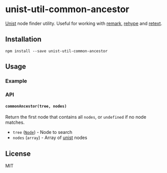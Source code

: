 # unist-util-common-ancestor

[Unist](https://github.com/wooorm/unist) node finder utility. Useful for working with [remark](https://github.com/wooorm/remark), [rehype](https://github.com/wooorm/rehype) and [retext](https://github.com/wooorm/retext).

## Installation

```
npm install --save unist-util-common-ancestor
```

## Usage

### Example

### API

#### `commonAncestor(tree, nodes)`

Return the first node that contains all `nodes`, or `undefined` if no node matches.

- `tree` ([`Node`](https://github.com/wooorm/unist#node)) - Node to search
- `nodes` (`array`) - Array of [unist](https://github.com/wooorm/unist) nodes

## License

MIT
